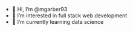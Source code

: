 - 👋 Hi, I’m @mgarber93
- 👀 I’m interested in full stack web development
- 🌱 I’m currently learning data science


<!---
mgarber93/mgarber93 is a ✨ special ✨ repository because its `README.md` (this file) appears on your GitHub profile.
You can click the Preview link to take a look at your changes.
--->
